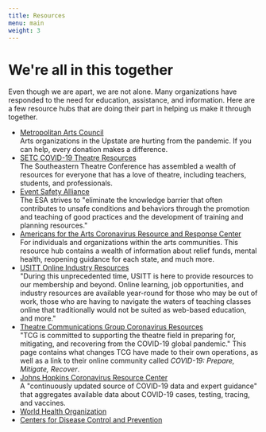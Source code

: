 ```yaml
---
title: Resources
menu: main
weight: 3
---
```


# We're all in this together

Even though we are apart, we are not alone. Many organizations have responded to the need for education, assistance, and information. Here are a few resource hubs that are doing their part in helping us make it through together.

- [Metropolitan Arts Council](https://www.greenvillearts.com/)  
Arts organizations in the Upstate are hurting from the pandemic. If you can help, every donation makes a difference.
- [SETC COVID-19 Theatre Resources](https://www.setc.org/covid-resources/)  
The Southeastern Theatre Conference has assembled a wealth of resources for everyone that has a love of theatre, including teachers, students, and professionals.
- [Event Safety Alliance](https://www.eventsafetyalliance.org/)  
The ESA strives to "eliminate the knowledge barrier that often contributes to unsafe conditions and behaviors through the promotion and teaching of good practices and the development of training and planning resources."
- [Americans for the Arts Coronavirus Resource and Response Center](https://www.americansforthearts.org/by-topic/disaster-preparedness/coronavirus-covid-19-resource-and-response-center)  
For individuals and organizations within the arts communities. This resource hub contains a wealth of information about relief funds, mental health, reopening guidance for each state, and much more.
- [USITT Online Industry Resources](https://www.usitt.org/online-industry-resources)  
"During this unprecedented time, USITT is here to provide resources to our membership and beyond. Online learning, job opportunities, and industry resources are available year-round for those who may be out of work, those who are having to navigate the waters of teaching classes online that traditionally would not be suited as web-based education, and more."
- [Theatre Communications Group Coronavirus Resources](https://www.tcg.org/ResearchAndResources/DisasterManagement/Resources/Coronavirus.aspx)  
"TCG is committed to supporting the theatre field in preparing for, mitigating, and recovering from the COVID-19 global pandemic." This page contains what changes TCG have made to their own operations, as well as a link to their online community called *COVID-19: Prepare, Mitigate, Recover*.
- [Johns Hopkins Coronavirus Resource Center](https://coronavirus.jhu.edu/)  
A "continuously updated source of COVID-19 data and expert guidance" that aggregates available data about COVID-19 cases, testing, tracing, and vaccines.
- [World Health Organization](https://www.who.int/emergencies/diseases/novel-coronavirus-2019)  
- [Centers for Disease Control and Prevention](https://www.cdc.gov/coronavirus/2019-ncov/)